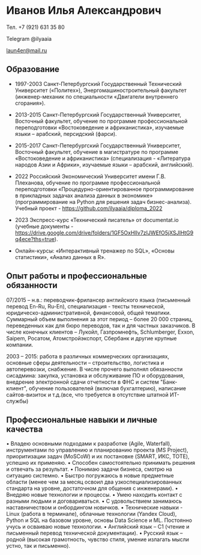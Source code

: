 # Иванов Илья Александрович

Тел. +7 (921) 631 35 80

Telegram @ilyaaia

laun4er@mail.ru   
 		
## Образование

- 1997-2003 Санкт-Петербургский Государственный Технический Университет («Политех»), Энергомашиностроительный факультет (инженер-механик по специальности «Двигатели внутреннего сгорания»).
- 2013-2015 Санкт-Петербургский Государственный Университет, Восточный факультет, обучение по программе профессиональной переподготовки «Востоковедение и африканистика», изучаемые языки – арабский, персидский (фарси). 
- 2015-2017 Санкт-Петербургский Государственный Университет, Восточный факультет, обучение в магистратуре по программе «Востоковедение и африканистика» (специализация - «Литература народов Азии и Африки», изучаемые языки – арабский, английский). 
- 2022 Российский Экономический Университет имени Г.В. Плеханова, обучение по программе профессиональной переподготовки «Процедурно-ориентированное программирование в прикладных задачах анализа данных в экономике» (программирование на Python для решения задач бизнес-анализа). Учебный проект - https://github.com/ilyaaia/diploma_2022

- 2023 Экспресс-курс «Технический писатель» от documentat.io (учебные документы - https://drive.google.com/drive/folders/1GF5OxHlIv7zIJWEfO5jXSJlHtG9q4ece?ths=true).
- Онлайн-курсы: «Интерактивный тренажер по SQL», «Основы статистики», «Анализ данных в R».

## Опыт работы и профессиональные обязанности

07/2015 – н.в.: переводчик-фрилансер английского языка (письменный перевод En-Ru, Ru-En), специализация - тексты технической, юридическо-административной, финансовой, общей тематики. Суммарный объем выполнения за этот период – более 20 000 страниц, переведенных как для бюро переводов, так и для частных заказчиков. В числе конечных клиентов – Лукойл, Газпромнефть, Schlumberger, Exxon, Saipem, Росатом, Атомстройэкспорт, Сбербанк и другие крупные компании.

2003 – 2015: работа в различных коммерческих организациях, основные сферы деятельности – строительство, логистика и автоперевозки, снабжение. В числе прочего выполнял обязанности сисадмина: закупка, установка и обслуживание ПО и оборудования, внедрение электронной сдачи отчетности в ФНС и систем "Банк-клиент", обучение пользователей (включая бухгалтерию), написание сайтов-визиток и т.д.(все, что требуется в отсутствие штатной ИТ-службы)

## Профессиональные навыки и личные качества

• Владею основными подходами к разработке (Agile, Waterfall), инструментами по управлению и планированию проекта (MS Project), приоритизации задач (MoSCoW) и их постановке (SMART, ИКС, TOTE), успешно их применяю.
• Способен самостоятельно принимать решения и отвечать за результат.
• Понимаю задачи бизнеса, смотрю на ситуацию системно.
• Быстро погружаюсь в новые предметные области (менее чем за месяц освоил два узкоспециализированных стандарта на уровне, достаточном для общения с инженерами).
• Внедряю новые технологии и процессы.
• Умею находить контакт с разными людьми и договариваться.
• С удовольствием занимаюсь наставничеством и онбордингом новичков.
• Технические навыки - Linux (работа в терминале), облачные технологии (Yandex Cloud), Python и SQL на базовом уровне, основы Data Science и ML. Постоянно учусь и осваиваю новые технологии.
• Английский язык – С1 (чтение и письменный перевод технической документации).
• Русский язык – родной (высокая грамотность, чувство стиля, умение излагать мысли устно, так и письменно).